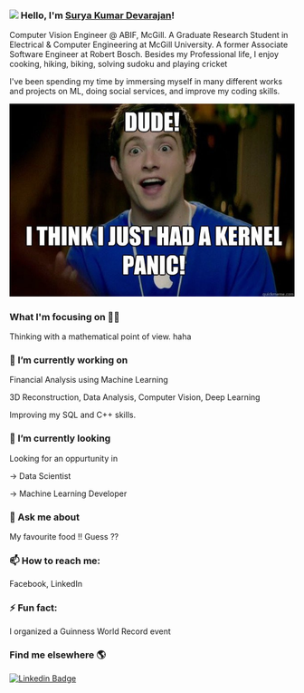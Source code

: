 ### <img src="https://media.giphy.com/media/hvRJCLFzcasrR4ia7z/giphy.gif" width="30px"> Hello, I'm [Surya Kumar Devarajan](https://www.linkedin.com/in/suryakumardevarajan/)!

Computer Vision Engineer @ ABIF, McGill. A Graduate Research Student in Electrical & Computer Engineering at McGill University. A former Associate Software Engineer at Robert Bosch. Besides my Professional life, I enjoy cooking, hiking, biking, solving sudoku and playing cricket

I've been spending my time by immersing myself in many different works and projects on ML, doing social services, and improve my coding skills.

![Kernel](https://github.com/suryakumardevarajan/suryakumardevarajan/blob/main/kernel.jpg)

### What I'm focusing on 👨‍💻

Thinking with a mathematical point of view. haha<br />

### 🔭 I’m currently working on 
Financial Analysis using Machine Learning

3D Reconstruction, Data Analysis, Computer Vision, Deep Learning

Improving my SQL and C++ skills.


### 🌱 I’m currently looking 
Looking for an oppurtunity in 

-> Data Scientist

-> Machine Learning Developer


### 💬 Ask me about

My favourite food !! Guess ??

### 📫 How to reach me: 

Facebook, LinkedIn

### ⚡ Fun fact:

I organized a Guinness World Record event 


### Find me elsewhere 🌎

[![Linkedin Badge](https://img.shields.io/badge/-LinkedIn-blue?style=flat-square&logo=Linkedin&logoColor=white&link=https://www.linkedin.com/in/harshkumarkhatri/)](https://www.linkedin.com/in/suryakumardevarajan/) 



<!--
**suryakumardevarajan/suryakumardevarajan** is a ✨ _special_ ✨ repository because its `README.md` (this file) appears on your GitHub profile.


Here are some ideas to get you started:


-->

